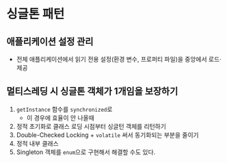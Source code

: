 # 싱글톤 패턴

## 애플리케이션 설정 관리

- 전체 애플리케이션에서 읽기 전용 설정(환경 변수, 프로퍼티 파일)을 중앙에서 로드·제공

## 멀티스레딩 시 싱글톤 객체가 1개임을 보장하기

1. `getInstance` 함수를 `synchronized`로
    - 이 경우에 효율이 안 나올때
2. 정적 초기화로 클래스 로딩 시점부터 싱글턴 객체를 리턴하기
3. Double-Checked Locking + `volatile` 써서 동기화되는 부분을 줄이기
4. 정적 내부 클래스 
5. Singleton 객체를 `enum`으로 구현해서 해결할 수도 있다.